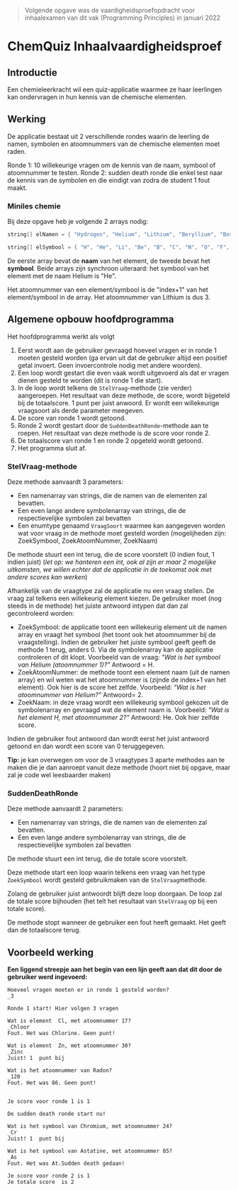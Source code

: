 > Volgende opgave was de vaardigheidsproefopdracht voor inhaalexamen van dit vak (Programming Principles) in januari 2022

# ChemQuiz Inhaalvaardigheidsproef

## Introductie

Een chemieleerkracht wil een quiz-applicatie waarmee ze haar leerlingen kan ondervragen in hun kennis van de chemische elementen. 

## Werking

De applicatie bestaat uit 2 verschillende rondes waarin de leerling de namen, symbolen en atoomnummers van de chemische elementen moet raden.

Ronde 1: 10 willekeurige vragen om de kennis van de naam, symbool of atoomnummer te testen.
Ronde 2: sudden death ronde die enkel test naar de kennis van de symbolen en die eindigt van zodra de student 1 fout maakt.

### Miniles chemie

Bij deze opgave heb je volgende 2 arrays nodig:

```java
string[] elNamen = { "Hydrogen", "Helium", "Lithium", "Beryllium", "Boron", "Carbon", "Nitrogen", "Oxygen", "Fluorine", "Neon", "Sodium", "Magnesium", "Aluminum", "Silicon", "Phosphorus", "Sulfur", "Chlorine", "Argon", "Potassium", "Calcium", "Scandium", "Titanium", "Vanadium", "Chromium", "Manganese", "Iron", "Cobalt", "Nickel", "Copper", "Zinc", "Gallium", "Germanium", "Arsenic", "Selenium", "Bromine", "Krypton", "Rubidium", "Strontium", "Yttrium", "Zirconium", "Niobium", "Molybdenum", "Technetium", "Ruthenium", "Rhodium", "Palladium", "Silver", "Cadmium", "Indium", "Tin", "Antimony", "Tellurium", "Iodine", "Xenon", "Cesium", "Barium", "Lanthanum", "Cerium", "Praseodymium", "Neodymium", "Promethium", "Samarium", "Europium", "Gadolinium", "Terbium", "Dysprosium", "Holmium", "Erbium", "Thulium", "Ytterbium", "Lutetium", "Hafnium", "Tantalum", "Tungsten", "Rhenium", "Osmium", "Iridium", "Platinum", "Gold", "Mercury", "Thallium", "Lead", "Bismuth", "Polonium", "Astatine", "Radon", "Francium", "Radium", "Actinium", "Thorium", "Protactinium", "Uranium", "Neptunium", "Plutonium", "Americium", "Curium", "Berkelium", "Californium", "Einsteinium", "Fermium", "Mendelevium", "Nobelium", "Lawrencium", "Rutherfordium", "Dubnium", "Seaborgium", "Bohrium", "Hassium", "Meitnerium", "Darmstadtium", "Roentgenium", "Copernicium", "Nihonium", "Flerovium", "Moscovium", "Livermorium", "Tennessine", "Oganesson" };

string[] elSymbool = { "H", "He", "Li", "Be", "B", "C", "N", "O", "F", "Ne", "Na", "Mg", "Al", "Si", "P", "S", "Cl", "Ar", "K", "Ca", "Sc", "Ti", "V", "Cr", "Mn", "Fe", "Co", "Ni", "Cu", "Zn", "Ga", "Ge", "As", "Se", "Br", "Kr", "Rb", "Sr", "Y", "Zr", "Nb", "Mo", "Tc", "Ru", "Rh", "Pd", "Ag", "Cd", "In", "Sn", "Sb", "Te", "I", "Xe", "Cs", "Ba", "La", "Ce", "Pr", "Nd", "Pm", "Sm", "Eu", "Gd", "Tb", "Dy", "Ho", "Er", "Tm", "Yb", "Lu", "Hf", "Ta", "W", "Re", "Os", "Ir", "Pt", "Au", "Hg", "Tl", "Pb", "Bi", "Po", "At", "Rn", "Fr", "Ra", "Ac", "Th", "Pa", "U", "Np", "Pu", "Am", "Cm", "Bk", "Cf", "Es", "Fm", "Md", "No", "Lr", "Rf", "Db", "Sg", "Bh", "Hs", "Mt", "Ds", "Rg", "Cn", "Nh", "Fl", "Mc", "Lv", "Ts", "Og" };
```

De eerste array bevat de **naam** van het element, de tweede bevat het  **symbool**. Beide arrays zijn synchroon uiteraard: het symbool van het element met de naam Helium is "He".

Het atoomnummer van een element/symbool is de "index+1" van het element/symbool in de array. Het atoomnummer van Lithium is dus 3.

## Algemene opbouw hoofdprogramma

Het hoofdprogramma werkt als volgt

1. Eerst wordt aan de gebruiker gevraagd hoeveel vragen er in ronde 1 moeten gesteld worden (ga ervan uit dat de gebruiker altijd een positief getal invoert. Geen invoercontrole nodig met andere woorden).
2. Een loop wordt gestart die even vaak wordt uitgevoerd als dat er vragen dienen gesteld te worden (dit is ronde 1 die start).
3. In de loop wordt telkens de ``StelVraag``-methode (zie verder) aangeroepen. Het resultaat van deze methode, de score, wordt bijgeteld bij de totaalscore. 1 punt per juist anwoord. Er wordt een willekeurige vraagsoort als derde parameter meegeven.
4. De score van ronde 1 wordt getoond.
5. Ronde 2 wordt gestart door de ``SuddenDeathRonde``-methode aan te roepen. Het resultaat van deze methode is de score voor ronde 2.
6. De totaalscore van ronde 1 en ronde 2 opgeteld wordt getoond.
7. Het programma sluit af.

### StelVraag-methode

Deze methode aanvaardt 3 parameters:

* Een namenarray van strings, die de namen van de elementen zal bevatten.
* Een even lange andere symbolenarray van strings, die de respectievelijke symbolen zal bevatten
* Een enumtype genaamd ``VraagSoort`` waarmee kan aangegeven worden wat voor vraag in de methode moet gesteld worden (mogelijheden zijn: ZoekSymbool, ZoekAtoomNummer, ZoekNaam)

De methode stuurt een int terug, die de score voorstelt (0 indien fout, 1 indien juist) (*let op: we hanteren een int, ook al zijn er maar 2 mogelijke uitkomsten, we willen echter dat de applicatie in de toekomst ook met andere scores kan werken*)

Afhankelijk van de vraagtype zal de applicatie nu een vraag stellen. De vraag zal telkens een willekeurig element kiezen. De gebruiker moet (nog steeds in de methode) het juiste antwoord intypen dat dan zal gecontroleerd worden:

* ZoekSymbool: de applicatie toont een willekeurig element uit de namen array en vraagt het symbool (het toont ook het atoomnummer bij de vraagstelling). Indien  de gebruiker het juiste symbool geeft geeft de methode 1 terug, anders 0. Via de symbolenarray kan de applicatie controleren of dit klopt. Voorbeeld van de vraag: *"Wat is het symbool van Helium (atoomnummer 1)?"* Antwoord = H.
* ZoekAtoomNummer: de methode toont een element naam (uit de namen array) en wil weten wat het atoomnummer is (zijnde de index+1 van het element). Ook hier is de score het zelfde. Voorbeeld: *"Wat is het atoomnummer van Helium?"* Antwoord= 2.  
* ZoekNaam: in deze vraag wordt een willekeurig symbool gekozen uit de symbolenarray en gevraagd wat de element naam is. Voorbeeld: *"Wat is het element H, met atoomnummer 2?"* Antwoord: He. Ook hier zelfde score.

Indien de gebruiker fout antwoord dan wordt eerst het juist antwoord getoond en dan wordt een score van 0 teruggegeven.

**Tip:** je kan overwegen om voor de 3 vraagtypes 3 aparte methodes aan te maken die je dan aanroept vanuit deze methode (hoort niet bij opgave, maar zal je code wel leesbaarder maken)

### SuddenDeathRonde

Deze methode aanvaardt 2 parameters:

* Een namenarray van strings, die de namen van de elementen zal bevatten.
* Een even lange andere symbolenarray van strings, die de respectievelijke symbolen zal bevatten

De methode stuurt een int terug, die de totale score voorstelt.

Deze methode start een loop waarin telkens een vraag van het type ``ZoekSymbool`` wordt gesteld gebruikmaken van de ``StelVraag``methode.

Zolang de gebruiker juist antwoordt blijft deze loop doorgaan. De loop zal de totale score bijhouden (het telt het resultaat van ``StelVraag`` op bij een totale score).

De methode stopt wanneer de gebruiker een fout heeft gemaakt. Het geeft dan de totaalscore terug.

## Voorbeeld werking

**Een liggend streepje aan het begin van een lijn geeft aan dat dit door de gebruiker werd ingevoerd:**

```text
Hoeveel vragen moeten er in ronde 1 gesteld worden?
_3

Ronde 1 start! Hier volgen 3 vragen

Wat is element  Cl, met atoomnummer 17?
_Chloor
Fout. Het was Chlorine. Geen punt!

Wat is element  Zn, met atoomnummer 30?
_Zinc
Juist! 1  punt bij

Wat is het atoomnummer van Radon?
_120
Fout. Het was 86. Geen punt!


Je score voor ronde 1 is 1

De sudden death ronde start nu!

Wat is het symbool van Chromium, met atoomnummer 24?
_Cr
Juist! 1  punt bij

Wat is het symbool van Astatine, met atoomnummer 85?
_As
Fout. Het was At.Sudden death gedaan!

Je score voor ronde 2 is 1
Je totale score  is 2
```